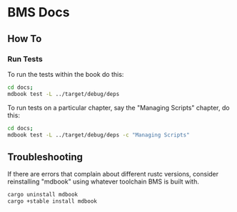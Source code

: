# BMS Docs

## How To

### Run Tests

To run the tests within the book do this:
``` sh
cd docs;
mdbook test -L ../target/debug/deps
```

To run tests on a particular chapter, say the "Managing Scripts" chapter, do this:
``` sh
cd docs;
mdbook test -L ../target/debug/deps -c "Managing Scripts"
```

## Troubleshooting

If there are errors that complain about different rustc versions, consider reinstalling "mdbook" using whatever toolchain BMS is built with.

``` sh
cargo uninstall mdbook
cargo +stable install mdbook
```

